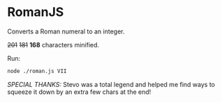 # RomanJS

Converts a Roman numeral to an integer.

~~201~~ ~~181~~ **168** characters minified.

Run:
```sh
node ./roman.js VII
```

_SPECIAL THANKS:_ Stevo was a total legend and helped me find ways to squeeze it down by an extra few chars at the end!
